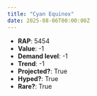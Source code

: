 ```yaml
---
title: "Cyan Equinox"
date: 2025-08-06T00:00:00Z
---
```

- **RAP**: 5454
- **Value**: -1
- **Demand level**: -1
- **Trend**: -1
- **Projected?**: True
- **Hyped?**: True
- **Rare?**: True
